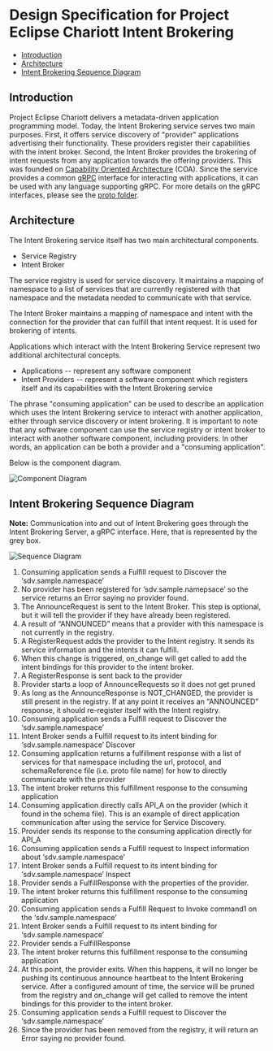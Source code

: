 # Design Specification for Project Eclipse Chariott Intent Brokering

- [Introduction](#introduction)
- [Architecture](#architecture)
- [Intent Brokering Sequence Diagram](#intent-brokering-sequence-diagram)

## <a name="introduction">Introduction</a>

Project Eclipse Chariott delivers a metadata-driven application programming model. Today, the Intent Brokering service serves two main purposes. First, it offers service discovery of "provider" applications advertising their functionality. These providers register their capabilities with the intent broker. Second, the Intent Broker provides the brokering of intent requests from any application towards the offering providers. This was founded on [Capability Oriented Architecture](https://www.linkedin.com/pulse/brief-introduction-capability-oriented-architecture-coa-haishi-bai/) (COA). Since the service provides a common [gRPC](https://grpc.io/) interface for interacting with applications, it can be used with any language supporting gRPC. For more details on the gRPC interfaces, please see the [proto folder](../../intent_brokering/proto/).

## <a name="architecture">Architecture</a>

The Intent Brokering service itself has two main architectural components.

- Service Registry
- Intent Broker

The service registry is used for service discovery. It maintains a mapping of namespace to a list of services that are currently registered with that namespace and the metadata needed to communicate with that service.

The Intent Broker maintains a mapping of namespace and intent with the connection for the provider that can fulfill that intent request. It is used for brokering of intents.

Applications which interact with the Intent Brokering Service represent two additional architectural concepts.

- Applications -- represent any software component
- Intent Providers -- represent a software component which registers itself and its capabilities with the Intent Brokering service

The phrase "consuming application" can be used to describe an application which uses the Intent Brokering service to interact with another application, either through service discovery or intent brokering. It is important to note that any software component can use the service registry or intent broker to interact with another software component, including providers. In other words, an application can be both a provider and a "consuming application".

Below is the component diagram.

![Component Diagram](diagrams/chariott_component.svg)

## <a name="sequence">Intent Brokering Sequence Diagram</a>

**Note:** Communication into and out of Intent Brokering goes through the Intent Brokering Server, a gRPC interface. Here, that is represented by the grey box.

![Sequence Diagram](diagrams/chariott_sequence.svg)

1. Consuming application sends a Fulfill request to Discover the ‘sdv.sample.namespace’
2. No provider has been registered for ‘sdv.sample.namepsace’ so the service returns an Error saying no provider found.
3. The AnnounceRequest is sent to the Intent Broker. This step is optional, but it will tell the provider if they have already been registered.
4. A result of “ANNOUNCED” means that a provider with this namespace is not currently in the registry.
5. A RegisterRequest adds the provider to the Intent registry. It sends its service information and the intents it can fulfill.
6. When this change is triggered, on_change will get called to add the intent bindings for this provider to the intent broker.
7. A RegisterResponse is sent back to the provider
8. Provider starts a loop of AnnounceRequests so it does not get pruned
9. As long as the AnnounceResponse is NOT_CHANGED, the provider is still present in the registry. If at any point it receives an “ANNOUNCED” response, it should re-register itself with the Intent registry.
10. Consuming application sends a Fulfill request to Discover the ‘sdv.sample.namespace’
11. Intent Broker sends a Fulfill request to its intent binding for ‘sdv.sample.namespace’ Discover
12. Consuming application returns a fulfillment response with a list of services for that namespace including the url, protocol, and schemaReference file (i.e. proto file name) for how to directly communicate with the provider
13. The intent broker returns this fulfillment response to the consuming application
14. Consuming application directly calls API_A on the provider (which it found in the schema file). This is an example of direct application communication after using the service for Service Discovery.
15. Provider sends its response to the consuming application directly for API_A
16. Consuming application sends a Fulfill request to Inspect information about ‘sdv.sample.namespace’
17. Intent Broker sends a Fulfill request to its intent binding for ‘sdv.sample.namespace’ Inspect
18. Provider sends a FulfillResponse with the properties of the provider.
19. The intent broker returns this fulfillment response to the consuming application
20. Consuming application sends a Fulfill Request to Invoke command1 on the ‘sdv.sample.namespace’
21. Intent Broker sends a Fulfill request to its intent binding for ‘sdv.sample.namespace’
22. Provider sends a FulfillResponse
23. The intent broker returns this fulfillment response to the consuming application
24. At this point, the provider exits. When this happens, it will no longer be pushing its continuous announce heartbeat to the Intent Brokering service. After a configured amount of time, the service will be pruned from the registry and on_change will get called to remove the intent bindings for this provider to the intent broker.
25. Consuming application sends a Fulfill request to Discover the ‘sdv.sample.namespace’
26. Since the provider has been removed from the registry, it will return an Error saying no provider found.
